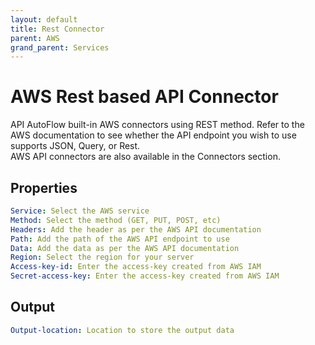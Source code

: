 ```yaml
---
layout: default
title: Rest Connector
parent: AWS
grand_parent: Services
---
```

# AWS Rest based API Connector
API AutoFlow built-in AWS connectors using REST method.
Refer to the AWS documentation to see whether the API endpoint you wish to use supports JSON, Query, or Rest.  
AWS API connectors are also available in the Connectors section.

## Properties
```yaml
Service: Select the AWS service
Method: Select the method (GET, PUT, POST, etc)
Headers: Add the header as per the AWS API documentation
Path: Add the path of the AWS API endpoint to use
Data: Add the data as per the AWS API documentation
Region: Select the region for your server
Access-key-id: Enter the access-key created from AWS IAM
Secret-access-key: Enter the access-key created from AWS IAM
```

## Output
```yaml
Output-location: Location to store the output data
```

